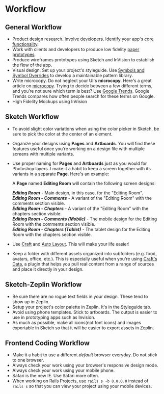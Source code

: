 # Workflow

## General Workflow
- Product design research. Involve developers. Identify your app's [core functionality](https://blog.intercom.com/the-dribbblisation-of-design/).
- Work with clients and developers to produce low fidelity [paper prototypes](https://www.uxpin.com/studio/blog/paper-prototyping-the-practical-beginners-guide/).
- Produce wireframes prototypes using Sketch and InVision to establish the flow of the app.
- Visual design. Set up your project's styleguide. Use [Symbols and Symbol Overrides](https://medium.com/ux-power-tools/this-is-without-a-doubt-the-coolest-sketch-technique-youll-see-all-day-ddefa65ea959#.fsb60f7k2) to develop a maintainable pattern library.
- Write microcopy. Do not neglect your UI's **microcopy**. Here's a great article on [microcopy](https://material.io/guidelines/style/writing.html). Trying to decide between a few different terms, and you’re not sure which term is best? Use [Google Trends](https://www.google.com/trends/). Google Trends compares how often people search for these terms on Google.
- High Fidelity Mockups using InVision

## Sketch Workflow
- To avoid slight color variations when using the color picker in Sketch, be sure to pick the color at the center of an element.
- Organize your designs using **Pages** and **Artboards**. You will find these features useful once you're working on a design file with multiple screens with multiple variants.
- Use proper naming for **Pages** and **Artboards** just as you would for Photoshop layers. I make it a habit to keep a screen together with its variants in a separate **Page**. Here's an example:

   A **Page** named **Editing Room** will contain the following screen designs:

   **_Editing Room_** - Main design, in this case, for the "Editing Room".  
   **_Editing Room - Comments_** - A variant of the "Editing Room" with the comments section visible.  
   **_Editing Room - Chapters_** - A variant of the "Editing Room" with the chapters section visible.  
   **_Editing Room - Comments (Mobile)_** - The mobile design for the Editing Room with the comments section visible.  
   **_Editing Room - Chapters (Tablet)_** - The tablet design for the Editing Room with the chapters section visible.  

- Use [Craft](https://www.invisionapp.com/craft) and [Auto Layout](https://animaapp.github.io/Auto-Layout/). This will make your life easier!
- Keep a folder with different assets organized into subfolders (e.g. food, avatars, office, etc.). This is especially useful when you're using [Craft's Data](https://www.invisionapp.com/craft), a plugin that helps you pull real content from a range of sources and place it directly in your design.

## Sketch-Zeplin Workflow
- Be sure there are no rogue text fields in your design. These tend to show up in Zeplin.
- Setup your project's color palette in Zeplin. It's in the Styleguide tab.
- Avoid using phone templates. Stick to artboards. The output is easier to use in prototyping apps such as Invision.
- As much as possible, make all icons(not font icons) and images exportable in Sketch so that it will be easier to export assets in Zeplin.

## Frontend Coding Workflow
- Make it a habit to use a different *default* browser everyday. Do not stick to one browser.
- Always check your work using your browser's responsive design mode.
- Always check your work using your mobile phone.
- Safari is the new IE. Use Safari more often.
- When working on Rails Projects, use `rails s -b 0.0.0.0` instead of `rails s` so that you can view your project using your mobile devices.
